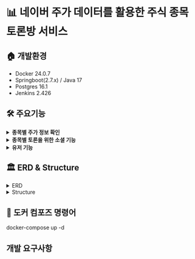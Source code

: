 # 📊 네이버 주가 데이터를 활용한 주식 종목 토론방 서비스

## 🏠 개발환경

<ul>
    <li> Docker 24.0.7 </li>
    <li> Springboot(2.7.x) / Java 17</li>
    <li> Postgres 16.1 </li>
    <li> Jenkins 2.426 </li>
</ul>


## 🛠️ 주요기능
<details>
    <summary><strong>종목별 주가 정보 확인</strong></summary> 
    <ul>
      <li>메인지표 ( 시가, 고가, 저가, 종가, 거래량 )</li>
      <li>보조지표 ( 이동평균선, 볼린저 밴드, MACD )</li>
    </ul>
</details>

<details>
    <summary><strong>종목별 토론을 위한 소셜 기능</strong></summary> 
    <ul>
      <li>포스팅 생성, 수정, 삭제 기능</li>
      <li>댓글 생성, 수정, 삭제 기능</li>
      <li>포스팅 및 댓글 좋아요 기능</li>
      <li>팔로워 / 팔로잉 기능 </li>
    </ul>
</details>

<details>
    <summary><strong>유저 기능</strong></summary>
    <ul>
      <li>Spring Security & JWT Token을 활용한 인증처리</li>
      <li>회원가입, 로그인, 회원정보 수정 기능</li>
    </ul>
</details>


















## 🏛️ ERD & Structure
<details>
    <summary>ERD</summary>

<!-- summary 아래 한칸 공백 두고 내용 삽입 -->
![image](https://github.com/Sunny14578/StockTalkHub/assets/59717550/aa9ac37a-b033-48ba-a787-da2a342013c5)
</details>

<details>
    <summary>Structure</summary>

<!-- summary 아래 한칸 공백 두고 내용 삽입 -->
![image](https://github.com/Sunny14578/StockTalkHub/assets/59717550/aa9ac37a-b033-48ba-a787-da2a342013c5)
</details>

 


## 🚀 도커 컴포즈 명령어
docker-compose up -d


## 개발 요구사항
